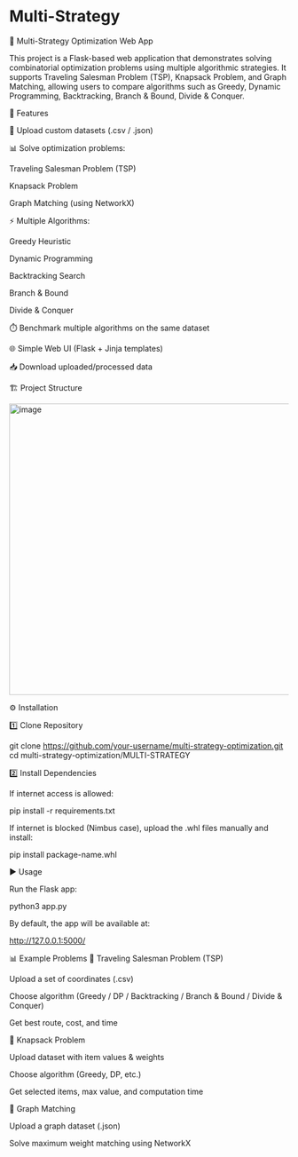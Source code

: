# Multi-Strategy

🧩 Multi-Strategy Optimization Web App

This project is a Flask-based web application that demonstrates solving combinatorial optimization problems using multiple algorithmic strategies.
It supports Traveling Salesman Problem (TSP), Knapsack Problem, and Graph Matching, allowing users to compare algorithms such as Greedy, Dynamic Programming, Backtracking, Branch & Bound, Divide & Conquer.

🚀 Features

📂 Upload custom datasets (.csv / .json)

📊 Solve optimization problems:

Traveling Salesman Problem (TSP)

Knapsack Problem

Graph Matching (using NetworkX)

⚡ Multiple Algorithms:

Greedy Heuristic

Dynamic Programming

Backtracking Search

Branch & Bound

Divide & Conquer

⏱️ Benchmark multiple algorithms on the same dataset

🌐 Simple Web UI (Flask + Jinja templates)

📥 Download uploaded/processed data

🏗️ Project Structure








<img width="682" height="525" alt="image" src="https://github.com/user-attachments/assets/8b41772c-d60b-44b4-8b5e-f3e3b7decacf" />

⚙️ Installation

1️⃣ Clone Repository


git clone https://github.com/your-username/multi-strategy-optimization.git
cd multi-strategy-optimization/MULTI-STRATEGY

2️⃣ Install Dependencies

If internet access is allowed:

pip install -r requirements.txt


If internet is blocked (Nimbus case), upload the .whl files manually and install:

pip install package-name.whl

▶️ Usage

Run the Flask app:

python3 app.py


By default, the app will be available at:

http://127.0.0.1:5000/

📊 Example Problems
🧭 Traveling Salesman Problem (TSP)

Upload a set of coordinates (.csv)

Choose algorithm (Greedy / DP / Backtracking / Branch & Bound / Divide & Conquer)

Get best route, cost, and time

🎒 Knapsack Problem

Upload dataset with item values & weights

Choose algorithm (Greedy, DP, etc.)

Get selected items, max value, and computation time

🔗 Graph Matching

Upload a graph dataset (.json)

Solve maximum weight matching using NetworkX
